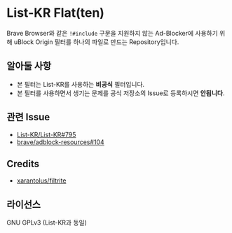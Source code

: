 # List-KR Flat(ten)

Brave Browser와 같은 `!#include` 구문을 지원하지 않는 Ad-Blocker에 사용하기 위해 uBlock Origin 필터를 하나의 파일로 만드는 Repository입니다.

## 알아둘 사항

* 본 필터는 List-KR를 사용하는 **비공식** 필터입니다.
* 본 필터를 사용하면서 생기는 문제를 공식 저장소의 Issue로 등록하시면 **안됩니다**.

## 관련 Issue

* [List-KR/List-KR#795](https://github.com/List-KR/List-KR/issues/795)
* [brave/adblock-resources#104](https://github.com/brave/adblock-resources/issues/104)

## Credits

* [xarantolus/filtrite](https://github.com/xarantolus/filtrite)

## 라이선스

GNU GPLv3 (List-KR과 동일)